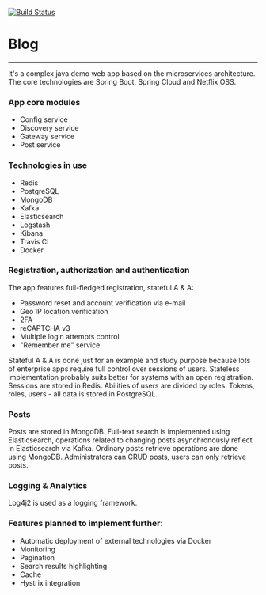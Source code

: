 [![Build Status](https://api.travis-ci.org/amberlight303/blog.svg?branch=master)](https://travis-ci.org/github/amberlight303/blog)
# Blog 
___

It's a complex java demo web app based on the microservices architecture. 
The core technologies are Spring Boot, Spring Cloud and Netflix OSS.

### App core modules

- Config service
- Discovery service
- Gateway service
- Post service

### Technologies in use

- Redis
- PostgreSQL
- MongoDB
- Kafka
- Elasticsearch
- Logstash
- Kibana
- Travis CI
- Docker

### Registration, authorization and authentication

The app features full-fledged registration, stateful A & A:
 - Password reset and account verification via e-mail
 - Geo IP location verification
 - 2FA
 - reCAPTCHA v3
 - Multiple login attempts control
 - "Remember me" service
 
Stateful A & A is done just for an example and study purpose because lots of enterprise apps require full control over 
sessions of users. Stateless implementation probably suits better for systems with an open registration. 
Sessions are stored in Redis. Abilities of users are divided by roles. Tokens, roles, users - all data is stored 
in PostgreSQL.

### Posts

Posts are stored in MongoDB. Full-text search is implemented using Elasticsearch, operations related to changing posts 
asynchronously reflect in Elasticsearch via Kafka. Ordinary posts retrieve operations are done using MongoDB.
Administrators can CRUD posts, users can only retrieve posts.

### Logging & Analytics

Log4j2 is used as a logging framework. 

### Features planned to implement further:
- Automatic deployment of external technologies via Docker
- Monitoring
- Pagination
- Search results highlighting
- Cache
- Hystrix integration





